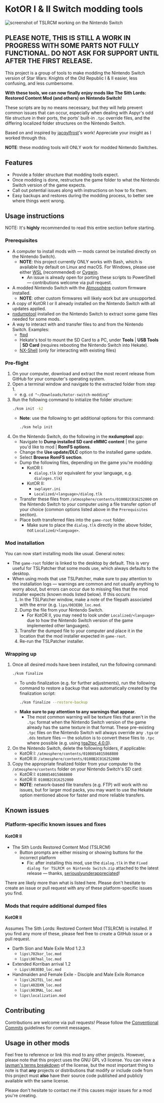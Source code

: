 # KotOR I & II Switch modding tools

![screenshot of TSLRCM working on the Nintendo Switch](./docs/switch-tslrcm-screenshot.jpg)

## PLEASE NOTE, THIS IS STILL A WORK IN PROGRESS WITH SOME PARTS NOT FULLY FUNCTIONAL. DO NOT ASK FOR SUPPORT UNTIL AFTER THE FIRST RELEASE.

This project is a group of tools to make modding the Nintendo Switch version of
Star Wars: Knights of the Old Republic I & II easier, less confusing, and less
cumbersome.

**With these tools, we can now finally enjoy mods like The Sith Lords: Restored
Content Mod (and others) on Nintendo Switch!**

These scripts are by no means necessary, but they will help prevent common
issues that can occur, especially when dealing with Aspyr's odd file structure
in their ports, the ports' built-in `.tpc` override files, and the differing
localized folder structures on the Nintendo Switch.

Based on and inspired by
[jacqylfrost](https://deadlystream.com/profile/48469-jacqylfrost/)'s work!
Appreciate your insight as I worked through this.

**NOTE**: these modding tools will ONLY work for modded Nintendo Switches.

## Features

- Provide a folder structure that modding tools expect.
- Once modding is done, restructure the game folder to what the Nintendo Switch
  version of the game expects.
- Call out potential issues along with instructions on how to fix them.
- Easy backups and restores during the modding process, to better see where
  things went wrong.

## Usage instructions

NOTE: It's **highly** recommended to read this entire section before starting.

### Prerequisites

- A computer to install mods with — mods cannot be installed directly on the
  Nintendo Switch).
  - **NOTE**: this project currently ONLY works with Bash, which is available
    by default on Linux and macOS. For Windows, please use either
    [WSL](https://learn.microsoft.com/en-us/windows/wsl/install) (recommended)
    or [Cygwin](https://www.cygwin.com).
    - An issue is already open for porting these scripts to PowerShell —
      contributions welcome via pull request.
- A modded Nintendo Switch with the
  [Atmosphère](https://github.com/Atmosphere-NX/Atmosphere) custom firmware
  installed.
  - **NOTE**: other custom firmwares will likely work but are unsupported.
- A copy of KotOR I or II already installed on the Nintendo Switch with all 
  updates applied.
- [nxdumptool](https://github.com/DarkMatterCore/nxdumptool) installed on the
  Nintendo Switch to extract some game files needed for some mods.
- A way to interact with and transfer files to and from the Nintendo Switch.
  Examples:
  - [ftpd](https://github.com/mtheall/ftpd)
  - Hekate's tool to mount the SD Card to a PC, under **Tools** | **USB Tools**
    | **SD Card** (requires rebooting the Nintendo Switch into Hekate).
  - [NX-Shell](https://github.com/joel16/NX-Shell) (only for interacting with
    existing files)

### Pre-flight

1. On your computer, download and extract the most recent release from 
   GitHub for your computer's operating system.
2. Open a terminal window and navigate to the extracted folder from step 1.
   - e.g. `cd "~/Downloads/kotor-switch-modding"`
3. Run the following command to initialize the folder structure:
   ```bash
   ./ksm init -k2
   ```
   - **Note**: use the following to get additional options for this command:
     ```bash
     ./ksm help init
     ```
4. On the Nintendo Switch, do the following in the **nxdumptool** app:
   - Navigate to **Dump installed SD card eMMC content** | the game you'd 
     like to mod | **RomFS options**.
   - Change the **Use update/DLC** option to the installed game update.
   - Select **Browse RomFS section**.
   - Dump the following files, depending on the game you're modding:
     - KotOR I:
       - `dialog.tlk` (or equivalent for your language, e.g. `dialoges.tlk`)
     - KotOR II:
       - `swplayer.ini`
       - `Localized/<language>/dialog.tlk`
   - Transfer these files from `/atmosphere/contents/0100B2C016252000` on the
     Nintendo Switch to your computer using a file transfer option of your
     choice (common options listed above in the `Prerequisites` section).
   - Place both transferred files into the `game-root` folder.
     - Make sure to place the `dialog.tlk` directly in the above folder, not
       `Localized/<language>`.

### Mod installation

You can now start installing mods like usual. General notes:
- The `game-root` folder is linked to the desktop by default. This is very
  useful for TSLPatcher that some mods use, which always defaults to the
  desktop.
- When using mods that use TSLPatcher, make sure to pay attention to the
  installation logs — warnings are common and not usually anything to worry
  about, but errors can occur due to missing files that the mod installer
  expects (known mods listed below). If this occurs:
  1. In the TSLPatcher window, make a note of the filepath associated with
    the error (e.g. `lips/003EBO_loc.mod`.
  2. Dump the file from your Nintendo Switch.
     - For KotOR II, you may need to look under `Localized/<language>` due to 
       how the Nintendo Switch version of the game implemented other 
       languages).
  3. Transfer the dumped file to your computer and place it in the location
    that the mod installer expected in `game-root`.
  4. Re-run the TSLPatcher installer.

### Wrapping up

1. Once all desired mods have been installed, run the following command:
   ```bash
   ./ksm finalize
   ```
   - To undo finalization (e.g. for further adjustments), run the following
     command to restore a backup that was automatically created by the
     finalization script:
     ```bash
     ./ksm finalize --restore-backup
     ```
   - **Make sure to pay attention to any warnings that appear.**
     - The most common warning will be texture files that aren't in the `.tpc`
       format when the Nintendo Switch version of the game already has the same
       texture in that format. These pre-existing `.tpc` files on the Nintendo
       Switch will always override any `.tga` or `.dds` texture files — the
       solution is to convert these files to `.tpc` where possible (e.g. using
       [tga2tpc 4.0.0](https://deadlystream.com/files/file/1152-tga2tpc/)).
2. On the Nintendo Switch, delete the following folders, if applicable:
   - KotOR I: `/atmosphere/contents/0100854015868800`
   - KotOR II: `/atmosphere/contents/0100B2C016252000`
3. Copy the appropriate finalized folder from your computer to the
   `/atmosphere/contents` folder on your Nintendo Switch's SD card:
   - KotOR I: `0100854015868800`
   - KotOR II: `0100B2C016252000`
   - **NOTE**: network-based file transfers (e.g. FTP) will work with no
     issues, but for larger mod packs, you may want to use the Hekate option
     mentioned above for faster and more reliable transfers.

## Known issues

### Platform-specific known issues and fixes

#### KotOR II

- The Sith Lords Restored Content Mod (TSLRCM)
  - Button prompts are either missing or showing buttons for the incorrect
    platform
    - Fix: after installing this mod, use the `dialog.tlk` in the
    `Fixed dialog for TSLRCM on Nintendo Switch.zip` attached to the latest
    release — thanks,
    [seriouslyunderappreciated](https://github.com/seriouslyunderappreciated)!

There are likely more than what is listed here. Please don't hesitate to create
an issue or pull request with any of these platform-specific issues you find.

### Mods that require additional dumped files

#### KotOR II

Assumes The Sith Lords: Restored Content Mod (TSLRCM) is installed. If you find
any more of these, please feel free to create a GitHub issue or a pull request.

- Darth Sion and Male Exile Mod 1.2.3
  - `lips\702kor_loc.mod`
  - `lips\907mal_loc.mod`
- Extended Korriban arrival 1.2
  - `Lips\003EBO_loc.mod`
- Handmaiden and Female Exile - Disciple and Male Exile Romance
  - `lips\262TEL_loc.mod`
  - `lips\402DXN_loc.mod`
  - `lips\903MAL_loc.mod`
  - `lips\localization.mod`

## Contributing

Contributions are welcome via pull requests! Please follow the
[Conventional Commits](https://www.conventionalcommits.org/en/v1.0.0/)
guidelines for commit messages.

## Usage in other mods

Feel free to reference or link this mod to any other projects. However, please
note that this project uses the GNU GPL v3 license. You can view a
[layman's terms breakdown](https://www.gnu.org/licenses/quick-guide-gplv3.en.html)
of the license, but the most important thing to note is that **any** projects
or distributions that modify or include code from this project must **also**
have their source code published and publicly available with the same license.

Please don't hesitate to contact me if this causes major issues for a mod
you're creating.
